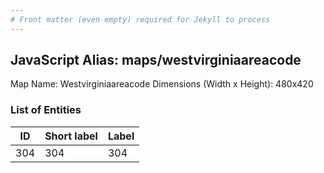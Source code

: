 ```yaml
---
# Front matter (even empty) required for Jekyll to process
---
```


## JavaScript Alias: maps/westvirginiaareacode

Map Name: Westvirginiaareacode
Dimensions (Width x Height): 480x420





### List of Entities

ID | Short label | Label
---|---|---|
304|304|304

